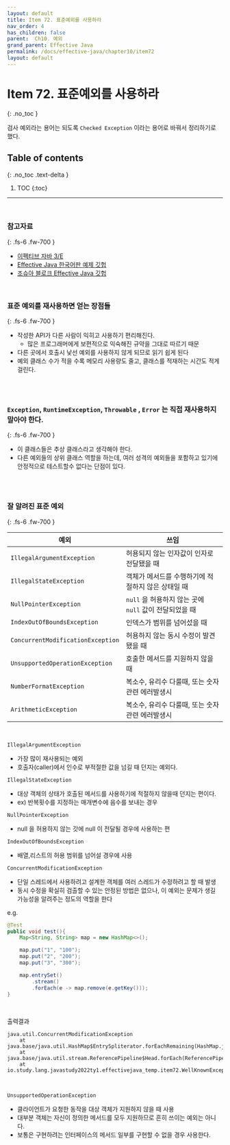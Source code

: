 ```yaml
---
layout: default
title: Item 72. 표준예외를 사용하라
nav_order: 4
has_children: false
parent:  Ch10. 예외
grand_parent: Effective Java
permalink: /docs/effective-java/chapter10/item72
layout: default
---
```




# Item 72. 표준예외를 사용하라
{: .no_toc }

검사 예외라는 용어는 되도록 `Checked Exception` 이라는 용어로 바꿔서 정리하기로 했다.<br>

## Table of contents
{: .no_toc .text-delta }

1. TOC
{:toc}

---

<br>

### 참고자료
{: .fs-6 .fw-700 }

- [이펙티브 자바 3/E](http://www.yes24.com/Product/Goods/65551284)
- [Effective Java 한국어판 예제 깃헙](https://github.com/WegraLee)
- [조슈아 블로크 Effective Java 깃헙](https://github.com/jbloch/effective-java-3e-source-code/tree/master/src/effectivejava)
  <br>

<br>



### 표준 예외를 재사용하면 얻는 장점들
{: .fs-6 .fw-700 }

- 작성한 API가 다른 사람이 익히고 사용하기 편리해진다.
  - 많은 프로그래머에게 보편적으로 익숙해진 규약을 그대로 따르기 때문
- 다른 곳에서 호출시 낯선 예외를 사용하지 않게 되므로 읽기 쉽게 된다
- 예외 클래스 수가 적을 수록 메모리 사용량도 줄고, 클래스를 적재하는 시간도 적게 걸린다.
<br>
<br>

### `Exception`, `RuntimeException`, `Throwable` , `Error` 는 직접 재사용하지 말아야 한다.
{: .fs-6 .fw-700 }
- 이 클래스들은 추상 클래스라고 생각해야 한다.
- 다른 예외들의 상위 클래스 역할을 하는데, 여러 성격의 예외들을 포함하고 있기에 안정적으로 테스트할수 없다는 단점이 있다.
<br>
<br>

### 잘 알려진 표준 예외
{: .fs-6 .fw-700 }

| 예외                              | 쓰임                                                   |
| --------------------------------- | ------------------------------------------------------ |
| `IllegalArgumentException`        | 허용되지 않는 인자값이 인자로 전달됐을 때              |
| `IllegalStateException`           | 객체가 메서드를 수행하기에 적절하지 않은 상태일 때     |
| `NullPointerException`            | `null` 을 허용하지 않는 곳에 `null` 값이 전달되었을 때 |
| `IndexOutOfBoundsException`       | 인덱스가 범위를 넘어섰을 때                            |
| `ConcurrentModificationException` | 허용하지 않는 동시 수정이 발견됐을 때                  |
| `UnsupportedOperationException`   | 호출한 메서드를 지원하지 않을 때                       |
| `NumberFormatException`           | 복소수, 유리수 다룰때, 또는 숫자 관련 에러발생시       |
| `ArithmeticException`             | 복소수, 유리수 다룰때, 또는 숫자 관련 에러발생시       |

<br>

`IllegalArgumentException` 

- 가장 많이 재사용되는 예외
- 호출자(caller)에서 인수로 부적절한 값을 넘길 때 던지는 예외다.

`IllegalStateException` 

- 대상 객체의 상태가 호출된 메서드를 사용하기에 적절하지 않을때 던지는 편이다.
- ex) 반복횟수를 지정하는 매개변수에 음수를 보내는 경우

`NullPointerException`

- null 을 허용하지 않는 갓에  null 이 전달될 경우에 사용하는 편

`IndexOutOfBoundsException` 

- 배열,리스트의 허용 범위를 넘어설 경우에 사용

`ConcurrentModificationException`

- 단일 스레드에서 사용하려고 설계한 객체를 여러 스레드가 수정하려고 할 때 발생
- 동시 수정을 확실히 검출할 수 있는 안정된 방법은 없으나, 이 예외는 문제가 생길 가능성을 알려주는 정도의 역할을 한다

e.g.
```java
@Test
public void test(){
    Map<String, String> map = new HashMap<>();

    map.put("1", "100");
    map.put("2", "200");
    map.put("3", "300");

    map.entrySet()
        .stream()
        .forEach(e -> map.remove(e.getKey()));
}
```
<br>

출력결과<br>
```plain
java.util.ConcurrentModificationException
	at java.base/java.util.HashMap$EntrySpliterator.forEachRemaining(HashMap.java:1855)
	at java.base/java.util.stream.ReferencePipeline$Head.forEach(ReferencePipeline.java:762)
	at io.study.lang.javastudy2022ty1.effectivejava_temp.item72.WellKnownExceptionsTest.test(WellKnownExceptionsTest.java:21)
```
<br>

`UnsupportedOperationException`
- 클라이언트가 요청한 동작을 대상 객체가 지원하지 않을 때 사용
- 대부분 객체는 자신이 정의한 메서드를 모두 지원하므로 흔히 쓰이는 예외는 아니다.
- 보통은 구현하려는 인터페이스의 메서드 일부를 구현할 수 없을 경우 사용한다.

